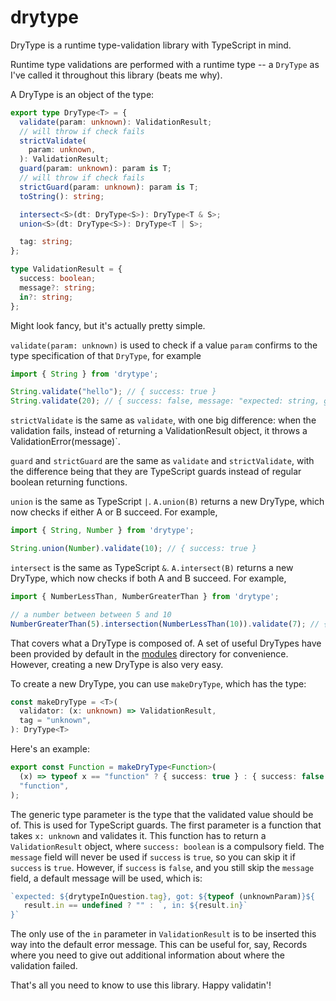 # drytype
DryType is a runtime type-validation library with TypeScript in mind.

Runtime type validations are performed with a runtime type -- a `DryType` as I've called it throughout this library (beats me why).

A DryType is an object of the type:
```typescript
export type DryType<T> = {
  validate(param: unknown): ValidationResult;
  // will throw if check fails
  strictValidate(
    param: unknown,
  ): ValidationResult;
  guard(param: unknown): param is T;
  // will throw if check fails
  strictGuard(param: unknown): param is T;
  toString(): string;

  intersect<S>(dt: DryType<S>): DryType<T & S>;
  union<S>(dt: DryType<S>): DryType<T | S>;

  tag: string;
};

type ValidationResult = {
  success: boolean;
  message?: string;
  in?: string;
};
```

Might look fancy, but it's actually pretty simple.

`validate(param: unknown)` is used to check if a value `param` confirms to the type specification of that `DryType`, for example
```typescript
import { String } from 'drytype';

String.validate("hello"); // { success: true }
String.validate(20); // { success: false, message: "expected: string, got: number" } 
```

`strictValidate` is the same as `validate`, with one big difference: when the validation fails, instead of returning a ValidationResult object, it throws a ValidationError(message)`.

`guard` and `strictGuard` are the same as `validate` and `strictValidate`, with the difference being that they are TypeScript guards instead of regular boolean returning functions.

`union` is the same as TypeScript `|`. `A.union(B)` returns a new DryType, which now checks if either A or B succeed. For example,
```typescript
import { String, Number } from 'drytype';

String.union(Number).validate(10); // { success: true }
```

`intersect` is the same as TypeScript `&`. `A.intersect(B)` returns a new DryType, which now checks if both A and B succeed. For example,
```typescript
import { NumberLessThan, NumberGreaterThan } from 'drytype';

// a number between between 5 and 10
NumberGreaterThan(5).intersection(NumberLessThan(10)).validate(7); // { success: true }
```

That covers what a DryType is composed of. A set of useful DryTypes have been provided by default in the [modules](https://github.com/uditkarode/drytype/tree/master/modules) directory for convenience. However, creating a new DryType is also very easy.

To create a new DryType, you can use `makeDryType`, which has the type:
```typescript
const makeDryType = <T>(
  validator: (x: unknown) => ValidationResult,
  tag = "unknown",
): DryType<T>
```

Here's an example:
```typescript
export const Function = makeDryType<Function>(
  (x) => typeof x == "function" ? { success: true } : { success: false },
  "function",
);
```

The generic type parameter is the type that the validated value should be of. This is used for TypeScript guards. The first parameter is a function that takes `x: unknown` and validates it.
This function has to return a `ValidationResult` object, where `success: boolean` is a compulsory field. The `message` field will never be used if `success` is `true`, so you can skip it if `success` is `true`. However, if `success` is `false`, and you still skip the `message` field, a default message will be used, which is:
```typescript
`expected: ${drytypeInQuestion.tag}, got: ${typeof (unknownParam)}${
   result.in == undefined ? "" : `, in: ${result.in}`
}`
```
The only use of the `in` parameter in `ValidationResult` is to be inserted this way into the default error message. This can be useful for, say, Records where you need to give out additional information about where the validation failed.

That's all you need to know to use this library.
Happy validatin'!
